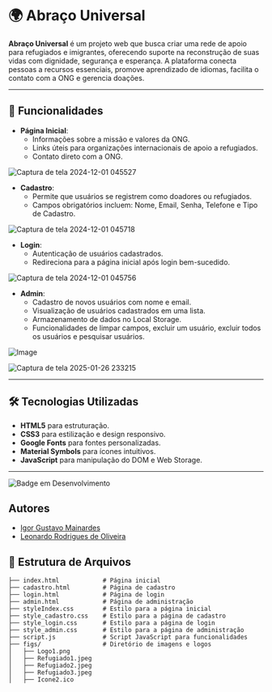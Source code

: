 # 🌍 Abraço Universal

**Abraço Universal** é um projeto web que busca criar uma rede de apoio para refugiados e imigrantes, oferecendo suporte na reconstrução de suas vidas com dignidade, segurança e esperança. A plataforma conecta pessoas a recursos essenciais, promove aprendizado de idiomas, facilita o contato com a ONG e gerencia doações.

---

## 🚀 Funcionalidades

- **Página Inicial**:
  - Informações sobre a missão e valores da ONG.
  - Links úteis para organizações internacionais de apoio a refugiados.
  - Contato direto com a ONG.
    
![Captura de tela 2024-12-01 045527](https://github.com/user-attachments/assets/13b2bb79-ccb0-4a05-a1c4-6d9ab6728636)

- **Cadastro**:
  - Permite que usuários se registrem como doadores ou refugiados.
  - Campos obrigatórios incluem: Nome, Email, Senha, Telefone e Tipo de Cadastro.

![Captura de tela 2024-12-01 045718](https://github.com/user-attachments/assets/b0328967-3bde-4a43-ae5e-058063a0a91e)

- **Login**:
  - Autenticação de usuários cadastrados.
  - Redireciona para a página inicial após login bem-sucedido.
    
![Captura de tela 2024-12-01 045756](https://github.com/user-attachments/assets/d4e4e7bb-adc4-4cc2-a161-eaa5349d3035)

- **Admin**:
  - Cadastro de novos usuários com nome e email.
  - Visualização de usuários cadastrados em uma lista.
  - Armazenamento de dados no Local Storage.
  - Funcionalidades de limpar campos, excluir um usuário, excluir todos os usuários e pesquisar usuários.
  
![Image](https://github.com/user-attachments/assets/230e848d-9609-4c91-b1fc-bdf8902bf7cd)

![Captura de tela 2025-01-26 233215](https://github.com/user-attachments/assets/5291ee61-a6b5-4226-862b-4070d564af53)


---

## 🛠️ Tecnologias Utilizadas

- **HTML5** para estruturação.
- **CSS3** para estilização e design responsivo.
- **Google Fonts** para fontes personalizadas.
- **Material Symbols** para ícones intuitivos.
- **JavaScript** para manipulação do DOM e Web Storage.

---
![Badge em Desenvolvimento](http://img.shields.io/static/v1?label=STATUS&message=EM%20DESENVOLVIMENTO&color=GREEN&style=for-the-badge)

## Autores
- [Igor Gustavo Mainardes](https://github.com/L0RD0NN)
- [Leonardo Rodrigues de Oliveira](https://github.com/leololeo630)

## 📂 Estrutura de Arquivos

```plaintext
├── index.html            # Página inicial
├── cadastro.html         # Página de cadastro
├── login.html            # Página de login
├── admin.html            # Página de administração
├── styleIndex.css        # Estilo para a página inicial
├── style_cadastro.css    # Estilo para a página de cadastro
├── style_login.css       # Estilo para a página de login
├── style_admin.css       # Estilo para a página de administração
├── script.js             # Script JavaScript para funcionalidades
├── figs/                 # Diretório de imagens e logos
│   ├── Logo1.png
│   ├── Refugiado1.jpeg
│   ├── Refugiado2.jpeg
│   ├── Refugiado3.jpeg
│   ├── Icone2.ico
